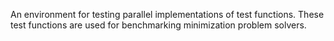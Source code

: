 An environment for testing parallel implementations of test functions.
These test functions are used for benchmarking minimization problem solvers.
